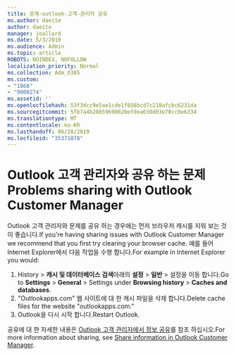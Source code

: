 ```yaml
---
title: 문제-outlook-고객-관리자 공유
ms.author: daeite
author: daeite
manager: joallard
ms.date: 5/3/2019
ms.audience: Admin
ms.topic: article
ROBOTS: NOINDEX, NOFOLLOW
localization_priority: Normal
ms.collection: Adm_O365
ms.custom:
- "1868"
- "9000274"
ms.assetid: ''
ms.openlocfilehash: 53f3dcc9e5ae1cde1f856bcd7c218afcbc6231da
ms.sourcegitcommit: 5fb7a4b28859690020efdea630d03e70cc0e6334
ms.translationtype: MT
ms.contentlocale: ko-KR
ms.lasthandoff: 06/28/2019
ms.locfileid: "35371078"
---
```

# <a name="problems-sharing-with-outlook-customer-manager"></a><span data-ttu-id="72d10-102">Outlook 고객 관리자와 공유 하는 문제</span><span class="sxs-lookup"><span data-stu-id="72d10-102">Problems sharing with Outlook Customer Manager</span></span>

<span data-ttu-id="72d10-103">Outlook 고객 관리자와 문제를 공유 하는 경우에는 먼저 브라우저 캐시를 지워 보는 것이 좋습니다.</span><span class="sxs-lookup"><span data-stu-id="72d10-103">If you're having sharing issues with Outlook Customer Manager we recommend that you first try clearing your browser cache.</span></span> <span data-ttu-id="72d10-104">예를 들어 Internet Explorer에서 다음 작업을 수행 합니다.</span><span class="sxs-lookup"><span data-stu-id="72d10-104">For example in Internet Explorer you would:</span></span>

1. <span data-ttu-id="72d10-105">History > **캐시 및 데이터베이스** **검색**아래의 **설정** > **일반** > 설정을 이동 합니다.</span><span class="sxs-lookup"><span data-stu-id="72d10-105">Go to **Settings** > **General** > Settings under **Browsing history** > **Caches and databases**.</span></span>
2. <span data-ttu-id="72d10-106">"Outlookapps.com" 웹 사이트에 대 한 캐시 파일을 삭제 합니다.</span><span class="sxs-lookup"><span data-stu-id="72d10-106">Delete cache files for the website "outlookapps.com."</span></span>
3. <span data-ttu-id="72d10-107">Outlook을 다시 시작 합니다.</span><span class="sxs-lookup"><span data-stu-id="72d10-107">Restart Outlook.</span></span>

<span data-ttu-id="72d10-108">공유에 대 한 자세한 내용은 [Outlook 고객 관리자에서 정보 공유](https://support.office.com/article/4f26cc69-67da-4cd5-b344-02d1a4799310%20)를 참조 하십시오.</span><span class="sxs-lookup"><span data-stu-id="72d10-108">For more information about sharing, see [Share information in Outlook Customer Manager](https://support.office.com/article/4f26cc69-67da-4cd5-b344-02d1a4799310%20).</span></span>
